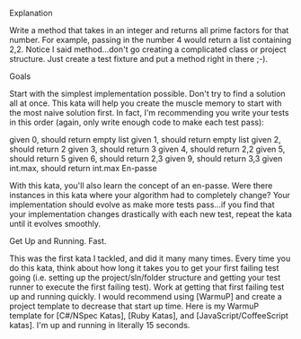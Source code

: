 Explanation

Write a method that takes in an integer and returns all prime factors for that number. For example, passing in the number 4 would return a list containing 2,2. Notice I said method...don't go creating a complicated class or project structure. Just create a test fixture and put a method right in there ;-).

Goals

Start with the simplest implementation possible. Don't try to find a solution all at once. This kata will help you create the muscle memory to start with the most naive solution first. In fact, I'm recommending you write your tests in this order (again, only write enough code to make each test pass):

given 0, should return empty list
given 1, should return empty list
given 2, should return 2
given 3, should return 3
given 4, should return 2,2
given 5, should return 5
given 6, should return 2,3
given 9, should return 3,3
given int.max, should return int.max
En-passe

With this kata, you'll also learn the concept of an en-passe. Were there instances in this kata where your algorithm had to completely change? Your implementation should evolve as make more tests pass...if you find that your implementation changes drastically with each new test, repeat the kata until it evolves smoothly.

Get Up and Running. Fast.

This was the first kata I tackled, and did it many many times. 
Every time you do this kata, think about how long it takes you to get your first failing test going (i.e. setting up the project/sln/folder structure and getting your test runner to execute the first failing test). Work at getting that first failing test up and running quickly. I would recommend using [WarmuP] and create a project template to decrease that start up time. Here is my WarmuP template for [C#/NSpec Katas], [Ruby Katas], and [JavaScript/CoffeeScript katas]. 
I'm up and running in literally 15 seconds.
